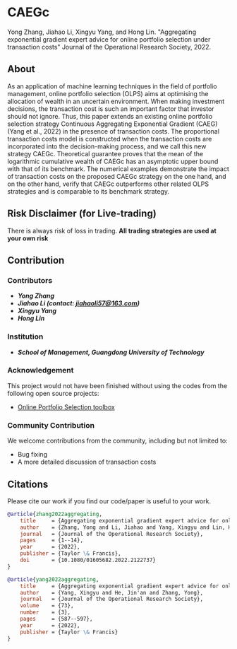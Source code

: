 # CAEGc
Yong Zhang, Jiahao Li, Xingyu Yang, and Hong Lin. "Aggregating exponential gradient expert advice for online portfolio selection under transaction costs" Journal of the Operational Research Society, 2022.

## About
As an application of machine learning techniques in the field of portfolio management, online portfolio selection (OLPS) aims at optimising the allocation of wealth in an uncertain environment. When making investment decisions, the transaction cost is such an important factor that investor should not ignore. Thus, this paper extends an existing online portfolio selection strategy Continuous Aggregating Exponential Gradient (CAEG) (Yang et al., 2022) in the presence of transaction costs. The proportional transaction costs model is constructed when the transaction costs are incorporated into the decision-making process, and we call this new strategy CAEGc. Theoretical guarantee proves that the mean of the logarithmic cumulative wealth of CAEGc has an asymptotic upper bound with that of its benchmark. The numerical examples demonstrate the impact of transaction costs on the proposed CAEGc strategy on the one hand, and on the other hand, verify that CAEGc outperforms other related OLPS strategies and is comparable to its benchmark strategy.

## Risk Disclaimer (for Live-trading)
There is always risk of loss in trading. **All trading strategies are used at your own risk**

## Contribution

### Contributors
* ***Yong Zhang***
* ***Jiahao Li (contact: jiahaoli57@163.com)***
* ***Xingyu Yang***
* ***Hong Lin***

### Institution
* ***School of Management, Guangdong University of Technology***

### Acknowledgement
This project would not have been finished without using the codes from the following open source projects:

* [Online Portfolio Selection toolbox](https://github.com/OLPS/OLPS)

### Community Contribution
We welcome contributions from the community, including but not limited to:
* Bug fixing
* A more detailed discussion of transaction costs

## Citations
Please cite our work if you find our code/paper is useful to your work.
```bibtex
@article{zhang2022aggregating,
    title     = {Aggregating exponential gradient expert advice for online portfolio selection under transaction costs},
    author    = {Zhang, Yong and Li, Jiahao and Yang, Xingyu and Lin, Hong},
    journal   = {Journal of the Operational Research Society},
    pages     = {1--14},
    year      = {2022},
    publisher = {Taylor \& Francis},
    doi       = {10.1080/01605682.2022.2122737}
}
```
```bibtex
@article{yang2022aggregating,
    title     = {Aggregating exponential gradient expert advice for online portfolio selection},
    author    = {Yang, Xingyu and He, Jin'an and Zhang, Yong},
    journal   = {Journal of the Operational Research Society},
    volume    = {73},
    number    = {3},
    pages     = {587--597},
    year      = {2022},
    publisher = {Taylor \& Francis}
}
```
